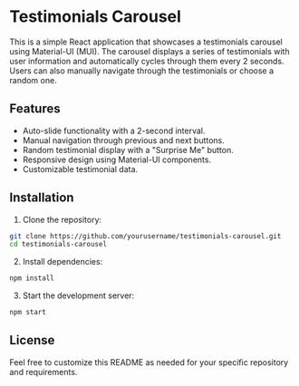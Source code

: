 # Testimonials Carousel

This is a simple React application that showcases a testimonials carousel using Material-UI (MUI). The carousel displays a series of testimonials with user information and automatically cycles through them every 2 seconds. Users can also manually navigate through the testimonials or choose a random one.

## Features

- Auto-slide functionality with a 2-second interval.
- Manual navigation through previous and next buttons.
- Random testimonial display with a "Surprise Me" button.
- Responsive design using Material-UI components.
- Customizable testimonial data.

## Installation

1. Clone the repository:

```bash
git clone https://github.com/yourusername/testimonials-carousel.git
cd testimonials-carousel
```
2. Install dependencies:
```bash
npm install

```
3. Start the development server:
```bash
npm start
```



## License
Feel free to customize this README as needed for your specific repository and requirements.
